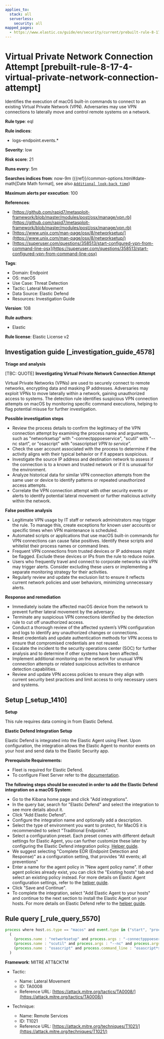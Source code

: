```yaml
---
applies_to:
  stack: all
  serverless:
    security: all
mapped_pages:
  - https://www.elastic.co/guide/en/security/current/prebuilt-rule-8-17-4-virtual-private-network-connection-attempt.html
---
```


# Virtual Private Network Connection Attempt [prebuilt-rule-8-17-4-virtual-private-network-connection-attempt]

Identifies the execution of macOS built-in commands to connect to an existing Virtual Private Network (VPN). Adversaries may use VPN connections to laterally move and control remote systems on a network.

**Rule type**: eql

**Rule indices**:

* logs-endpoint.events.*

**Severity**: low

**Risk score**: 21

**Runs every**: 5m

**Searches indices from**: now-9m ({{ref}}/common-options.html#date-math[Date Math format], see also [`Additional look-back time`](docs-content://solutions/security/detect-and-alert/create-detection-rule.md#rule-schedule))

**Maximum alerts per execution**: 100

**References**:

* [https://github.com/rapid7/metasploit-framework/blob/master/modules/post/osx/manage/vpn.rb](https://github.com/rapid7/metasploit-framework/blob/master/modules/post/osx/manage/vpn.rb)
* [https://www.unix.com/man-page/osx/8/networksetup/](https://www.unix.com/man-page/osx/8/networksetup/)
* [https://superuser.com/questions/358513/start-configured-vpn-from-command-line-osx](https://superuser.com/questions/358513/start-configured-vpn-from-command-line-osx)

**Tags**:

* Domain: Endpoint
* OS: macOS
* Use Case: Threat Detection
* Tactic: Lateral Movement
* Data Source: Elastic Defend
* Resources: Investigation Guide

**Version**: 108

**Rule authors**:

* Elastic

**Rule license**: Elastic License v2

## Investigation guide [_investigation_guide_4578]

**Triage and analysis**

[TBC: QUOTE]
**Investigating Virtual Private Network Connection Attempt**

Virtual Private Networks (VPNs) are used to securely connect to remote networks, encrypting data and masking IP addresses. Adversaries may exploit VPNs to move laterally within a network, gaining unauthorized access to systems. The detection rule identifies suspicious VPN connection attempts on macOS by monitoring specific command executions, helping to flag potential misuse for further investigation.

**Possible investigation steps**

* Review the process details to confirm the legitimacy of the VPN connection attempt by examining the process name and arguments, such as "networksetup" with "-connectpppoeservice", "scutil" with "--nc start", or "osascript" with "osascript*set VPN to service*".
* Check the user account associated with the process to determine if the activity aligns with their typical behavior or if it appears suspicious.
* Investigate the source IP address and destination network to assess if the connection is to a known and trusted network or if it is unusual for the environment.
* Analyze historical data for similar VPN connection attempts from the same user or device to identify patterns or repeated unauthorized access attempts.
* Correlate the VPN connection attempt with other security events or alerts to identify potential lateral movement or further malicious activity within the network.

**False positive analysis**

* Legitimate VPN usage by IT staff or network administrators may trigger the rule. To manage this, create exceptions for known user accounts or specific times when VPN maintenance is scheduled.
* Automated scripts or applications that use macOS built-in commands for VPN connections can cause false positives. Identify these scripts and whitelist their process names or command lines.
* Frequent VPN connections from trusted devices or IP addresses might be flagged. Exclude these devices or IPs from the rule to reduce noise.
* Users who frequently travel and connect to corporate networks via VPN may trigger alerts. Consider excluding these users or implementing a separate monitoring strategy for their activities.
* Regularly review and update the exclusion list to ensure it reflects current network policies and user behaviors, minimizing unnecessary alerts.

**Response and remediation**

* Immediately isolate the affected macOS device from the network to prevent further lateral movement by the adversary.
* Terminate any suspicious VPN connections identified by the detection rule to cut off unauthorized access.
* Conduct a thorough review of the affected system’s VPN configuration and logs to identify any unauthorized changes or connections.
* Reset credentials and update authentication methods for VPN access to ensure that compromised credentials are not reused.
* Escalate the incident to the security operations center (SOC) for further analysis and to determine if other systems have been affected.
* Implement additional monitoring on the network for unusual VPN connection attempts or related suspicious activities to enhance detection capabilities.
* Review and update VPN access policies to ensure they align with current security best practices and limit access to only necessary users and systems.


## Setup [_setup_1410]

**Setup**

This rule requires data coming in from Elastic Defend.

**Elastic Defend Integration Setup**

Elastic Defend is integrated into the Elastic Agent using Fleet. Upon configuration, the integration allows the Elastic Agent to monitor events on your host and send data to the Elastic Security app.

**Prerequisite Requirements:**

* Fleet is required for Elastic Defend.
* To configure Fleet Server refer to the [documentation](docs-content://reference/ingestion-tools/fleet/fleet-server.md).

**The following steps should be executed in order to add the Elastic Defend integration on a macOS System:**

* Go to the Kibana home page and click "Add integrations".
* In the query bar, search for "Elastic Defend" and select the integration to see more details about it.
* Click "Add Elastic Defend".
* Configure the integration name and optionally add a description.
* Select the type of environment you want to protect, for MacOS it is recommended to select "Traditional Endpoints".
* Select a configuration preset. Each preset comes with different default settings for Elastic Agent, you can further customize these later by configuring the Elastic Defend integration policy. [Helper guide](docs-content://solutions/security/configure-elastic-defend/configure-an-integration-policy-for-elastic-defend.md).
* We suggest selecting "Complete EDR (Endpoint Detection and Response)" as a configuration setting, that provides "All events; all preventions"
* Enter a name for the agent policy in "New agent policy name". If other agent policies already exist, you can click the "Existing hosts" tab and select an existing policy instead. For more details on Elastic Agent configuration settings, refer to the [helper guide](docs-content://reference/ingestion-tools/fleet/agent-policy.md).
* Click "Save and Continue".
* To complete the integration, select "Add Elastic Agent to your hosts" and continue to the next section to install the Elastic Agent on your hosts. For more details on Elastic Defend refer to the [helper guide](docs-content://solutions/security/configure-elastic-defend/install-elastic-defend.md).


## Rule query [_rule_query_5570]

```js
process where host.os.type == "macos" and event.type in ("start", "process_started") and
  (
    (process.name : "networksetup" and process.args : "-connectpppoeservice") or
    (process.name : "scutil" and process.args : "--nc" and process.args : "start") or
    (process.name : "osascript" and process.command_line : "osascript*set VPN to service*")
  )
```

**Framework**: MITRE ATT&CKTM

* Tactic:

    * Name: Lateral Movement
    * ID: TA0008
    * Reference URL: [https://attack.mitre.org/tactics/TA0008/](https://attack.mitre.org/tactics/TA0008/)

* Technique:

    * Name: Remote Services
    * ID: T1021
    * Reference URL: [https://attack.mitre.org/techniques/T1021/](https://attack.mitre.org/techniques/T1021/)



